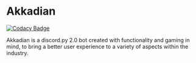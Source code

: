 # Akkadian

[![Codacy Badge](https://api.codacy.com/project/badge/Grade/252ee5064b4d4bb4ad5d13e17fa3d337)](https://app.codacy.com/gh/Pa-per/Akkadian?utm_source=github.com&utm_medium=referral&utm_content=Pa-per/Akkadian&utm_campaign=Badge_Grade_Settings)

Akkadian is a discord.py 2.0 bot created with functionality and gaming in mind, to bring a better user experience to a variety of aspects within the industry.
